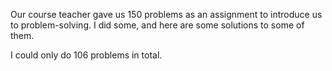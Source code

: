 Our course teacher gave us 150 problems as an assignment to introduce us to problem-solving.
I did some, and here are some solutions to some of them.

I could only do 106 problems in total. 
